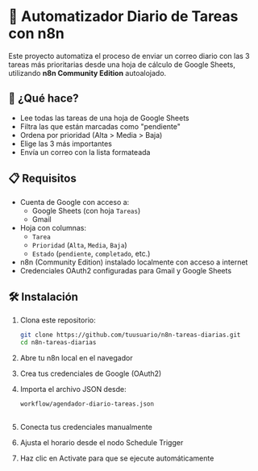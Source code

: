 # 📅 Automatizador Diario de Tareas con n8n

Este proyecto automatiza el proceso de enviar un correo diario con las 3 tareas más prioritarias desde una hoja de cálculo de Google Sheets, utilizando **n8n Community Edition** autoalojado.

## 🚀 ¿Qué hace?

- Lee todas las tareas de una hoja de Google Sheets
- Filtra las que están marcadas como "pendiente"
- Ordena por prioridad (Alta > Media > Baja)
- Elige las 3 más importantes
- Envía un correo con la lista formateada

## 📋 Requisitos

- Cuenta de Google con acceso a:
  - Google Sheets (con hoja `Tareas`)
  - Gmail
- Hoja con columnas:
  - `Tarea`
  - `Prioridad` (`Alta`, `Media`, `Baja`)
  - `Estado` (`pendiente`, `completado`, etc.)
- n8n (Community Edition) instalado localmente con acceso a internet
- Credenciales OAuth2 configuradas para Gmail y Google Sheets

## 🛠️ Instalación

1. Clona este repositorio:
   ```bash
   git clone https://github.com/tuusuario/n8n-tareas-diarias.git
   cd n8n-tareas-diarias
2. Abre tu n8n local en el navegador

3. Crea tus credenciales de Google (OAuth2)

4. Importa el archivo JSON desde:
    ```bash
    workflow/agendador-diario-tareas.json
  
5. Conecta tus credenciales manualmente

6. Ajusta el horario desde el nodo Schedule Trigger

7. Haz clic en Activate para que se ejecute automáticamente
